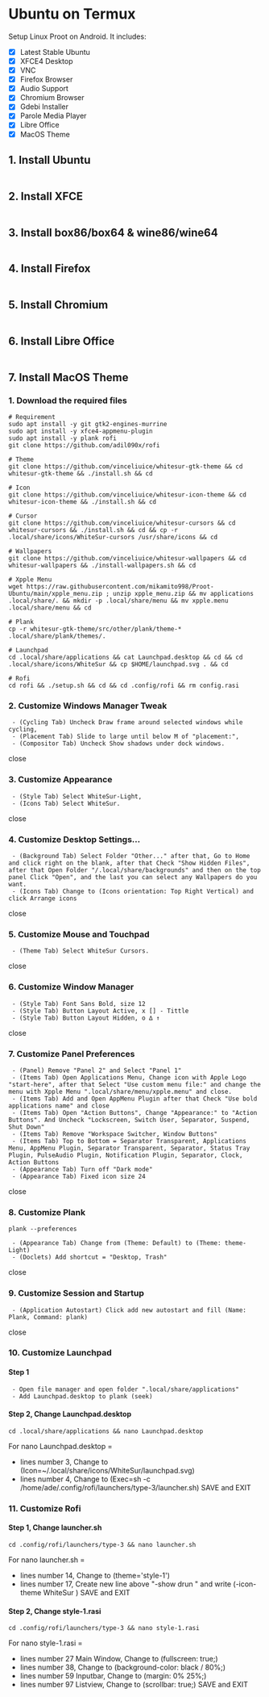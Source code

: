# Ubuntu on Termux
Setup Linux Proot on Android. It includes:
- [x] Latest Stable Ubuntu
- [x] XFCE4 Desktop
- [x] VNC
- [x] Firefox Browser
- [x] Audio Support
- [x] Chromium Browser
- [x] Gdebi Installer
- [x] Parole Media Player
- [x] Libre Office
- [x] MacOS Theme

## 1. Install Ubuntu
```

```

## 2. Install XFCE
```

```

## 3. Install box86/box64 & wine86/wine64
```

```

## 4. Install Firefox
```

```

## 5. Install Chromium
```

```

## 6. Install Libre Office
```

```

## 7. Install MacOS Theme
### 1. Download the required files
```
# Requirement
sudo apt install -y git gtk2-engines-murrine
sudo apt install -y xfce4-appmenu-plugin
sudo apt install -y plank rofi
git clone https://github.com/adil090x/rofi

# Theme
git clone https://github.com/vinceliuice/whitesur-gtk-theme && cd whitesur-gtk-theme && ./install.sh && cd

# Icon
git clone https://github.com/vinceliuice/whitesur-icon-theme && cd whitesur-icon-theme && ./install.sh && cd
 
# Cursor
git clone https://github.com/vinceliuice/whitesur-cursors && cd whitesur-cursors && ./install.sh && cd && cp -r .local/share/icons/WhiteSur-cursors /usr/share/icons && cd

# Wallpapers
git clone https://github.com/vinceliuice/whitesur-wallpapers && cd whitesur-wallpapers && ./install-wallpapers.sh && cd

# Xpple Menu
wget https://raw.githubusercontent.com/mikamito998/Proot-Ubuntu/main/xpple_menu.zip ; unzip xpple_menu.zip && mv applications .local/share/. && mkdir -p .local/share/menu && mv xpple.menu .local/share/menu && cd

# Plank
cp -r whitesur-gtk-theme/src/other/plank/theme-* .local/share/plank/themes/.

# Launchpad
cd .local/share/applications && cat Launchpad.desktop && cd && cd .local/share/icons/WhiteSur && cp $HOME/launchpad.svg . && cd

# Rofi
cd rofi && ./setup.sh && cd && cd .config/rofi && rm config.rasi
```
### 2. Customize Windows Manager Tweak
     - (Cycling Tab) Uncheck Draw frame around selected windows while cycling,
     - (Placement Tab) Slide to large until below M of "placement:",
     - (Compositor Tab) Uncheck Show shadows under dock windows.
close

### 3. Customize Appearance
     - (Style Tab) Select WhiteSur-Light,
     - (Icons Tab) Select WhiteSur.
close

### 4. Customize Desktop Settings...
     - (Background Tab) Select Folder "Other..." after that, Go to Home and click right on the blank, after that Check "Show Hidden Files", after that Open Folder "/.local/share/backgrounds" and then on the top panel Click "Open", and the last you can select any Wallpapers do you want.
     - (Icons Tab) Change to (Icons orientation: Top Right Vertical) and click Arrange icons
close

### 5. Customize Mouse and Touchpad
     - (Theme Tab) Select WhiteSur Cursors.
close

### 6. Customize Window Manager
     - (Style Tab) Font Sans Bold, size 12
     - (Style Tab) Button Layout Active, x [] - Tittle
     - (Style Tab) Button Layout Hidden, o ∆ ↑
close

### 7. Customize Panel Preferences
     - (Panel) Remove "Panel 2" and Select "Panel 1"
     - (Items Tab) Open Applications Menu, Change icon with Apple Logo "start-here", after that Select "Use custom menu file:" and change the menu with Xpple Menu ".local/share/menu/xpple.menu" and close.
     - (Items Tab) Add and Open AppMenu Plugin after that Check "Use bold applications name" and close
     - (Items Tab) Open "Action Buttons", Change "Appearance:" to "Action Buttons". And Uncheck "Lockscreen, Switch User, Separator, Suspend, Shut Down"
     - (Items Tab) Remove "Workspace Switcher, Window Buttons"
     - (Items Tab) Top to Bottom = Separator Transparent, Applications Menu, AppMenu Plugin, Separator Transparent, Separator, Status Tray Plugin, PulseAudio Plugin, Notification Plugin, Separator, Clock, Action Buttons
     - (Appearance Tab) Turn off "Dark mode"
     - (Appearance Tab) Fixed icon size 24
close

### 8. Customize Plank
```
plank --preferences
```
     - (Appearance Tab) Change from (Theme: Default) to (Theme: theme-Light)
     - (Doclets) Add shortcut = "Desktop, Trash"
close

### 9. Customize Session and Startup
     - (Application Autostart) Click add new autostart and fill (Name: Plank, Command: plank)
close

### 10. Customize Launchpad
#### Step 1
     - Open file manager and open folder ".local/share/applications"
     - Add Launchpad.desktop to plank (seek)

#### Step 2, Change Launchpad.desktop
```
cd .local/share/applications && nano Launchpad.desktop
```
For nano Launchpad.desktop =
- lines number 3, Change to (Icon=~/.local/share/icons/WhiteSur/launchpad.svg)
- lines number 4, Change to (Exec=sh -c /home/ade/.config/rofi/launchers/type-3/launcher.sh)
SAVE and EXIT

### 11. Customize Rofi
#### Step 1, Change launcher.sh
```
cd .config/rofi/launchers/type-3 && nano launcher.sh
```
For nano launcher.sh =
- lines number 14, Change to (theme='style-1')
- lines number 17, Create new line above "-show drun \" and write (-icon-theme WhiteSur \)
SAVE and EXIT

#### Step 2, Change style-1.rasi
```
cd .config/rofi/launchers/type-3 && nano style-1.rasi
```
For nano style-1.rasi =
- lines number 27 Main Window, Change to (fullscreen: true;)
- lines number 38, Change to (background-color: black / 80%;)
- lines number 59 Inputbar, Change to (margin: 0% 25%;)
- lines number 97 Listview, Change to (scrollbar: true;)
SAVE and EXIT







